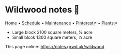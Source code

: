 # Wildwood notes 📝

[Home](https://notes.grwd.uk/wildwood/) • [Schedule](https://notes.grwd.uk/wildwood/schedule) • [Maintenance](https://notes.grwd.uk/wildwood/maintenance) • [Pinterest↗](https://pinterest.co.uk/NatureWorksGarden/wildwood) • [Plants↗](https://bit.ly/wildwood-plants)

* Large block 2100 square meters, ½ acre
* Small blcok 1300 square meters, ⅓ acre

This page online: <https://notes.grwd.uk/wildwood>
